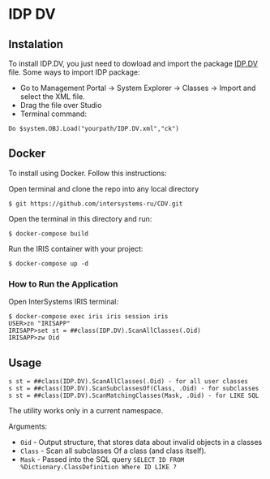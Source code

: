 # IDP DV

## Instalation

To install IDP.DV, you just need to dowload and import the package [IDP.DV](https://github.com/intersystems-ru/CDV/releases) file.
Some ways to import IDP package:
- Go to Management Portal -> System Explorer -> Classes -> Import and select the XML file.
- Drag the file over Studio
- Terminal command:

```
Do $system.OBJ.Load("yourpath/IDP.DV.xml","ck")
```

## Docker

To install using Docker. Follow this instructions:

Open terminal and clone the repo into any local directory

```
$ git https://github.com/intersystems-ru/CDV.git
```

Open the terminal in this directory and run:

```
$ docker-compose build
```

Run the IRIS container with your project:
```
$ docker-compose up -d
```

### How to Run the Application
Open InterSystems IRIS terminal:

```
$ docker-compose exec iris iris session iris
USER>zn "IRISAPP"
IRISAPP>set st = ##class(IDP.DV).ScanAllClasses(.Oid)
IRISAPP>zw Oid
```

## Usage 

    s st = ##class(IDP.DV).ScanAllClasses(.Oid) - for all user classes
    s st = ##class(IDP.DV).ScanSubclassesOf(Class, .Oid) - for subclasses
    s st = ##class(IDP.DV).ScanMatchingClasses(Mask, .Oid) - for LIKE SQL
    
The utility works only in a current namespace.

Arguments:

- `Oid` - Output structure, that stores data about invalid objects in a classes
- `Class` - Scan all subclasses Of a class (and class itself).
- `Mask` - Passed into the SQL query `SELECT ID FROM %Dictionary.ClassDefinition Where ID LIKE ?`


    
